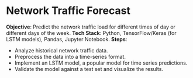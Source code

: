 # Network Traffic Forecast

**Objective**: Predict the network traffic load for different times of day or different days of the week.
**Tech Stack**: Python, TensorFlow/Keras (for LSTM models), Pandas, Jupyter Notebook.
**Steps**:

- Analyze historical network traffic data.
- Preprocess the data into a time-series format.
- Implement an LSTM model, a popular model for time series predictions.
- Validate the model against a test set and visualize the results.
